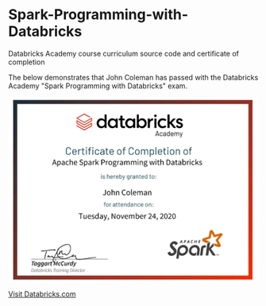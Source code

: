 # Spark-Programming-with-Databricks
Databricks Academy course curriculum source code and certificate of completion

The below demonstrates that John Coleman has passed with the Databricks Academy "Spark Programming with Databricks" exam.

![Certificate Image](https://github.com/WakeSurfin1/Spark-Programming-with-Databricks/raw/main/DbxAcademy_certificate.jpg)

[Visit Databricks.com](https://www.databricks.com/)
